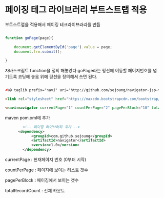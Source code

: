 # 페이징 테그 라이브러리 부트스트랩 적용

부트스트랩을 적용해서 페이징 테크라이브러리를 만듬


```javascript

function goPage(page){
	
	document.getElementById('page').value = page;
	document.frm.submit();
	
}


```


자바스크립트 function을 정의 해놓았다 goPage라는 펑션에 이동할 페이지번호를 넘기도록 코딩해 놓음 위에 펑션을 정의해서 쓰면 된다.



```html

<%@ taglib prefix="navi" uri="http://github.com/sejoung/navigator-jsp-taglib-bootstrap" %>

<link rel="stylesheet" href="https://maxcdn.bootstrapcdn.com/bootstrap/3.3.2/css/bootstrap.min.css">

<navi:navigator currentPage="1" countPerPage="2" pagePerBlock="10" totalRecordCount="3" />

```
maven pom.xml에 추가

```xml
	    <!-- 페이징 라이브러리 추가 -->
	  <dependency>
			<groupId>com.github.sejoung</groupId>
			<artifactId>navigator</artifactId>
			<version>1.0</version>
		</dependency>
```

currentPage : 현재페이지 번호 (0부터 시작)

countPerPage : 페이지에 보이는 리스트 갯수

pagePerBlock : 페이징에서 보이는 갯수

totalRecordCount : 전체 카운트

